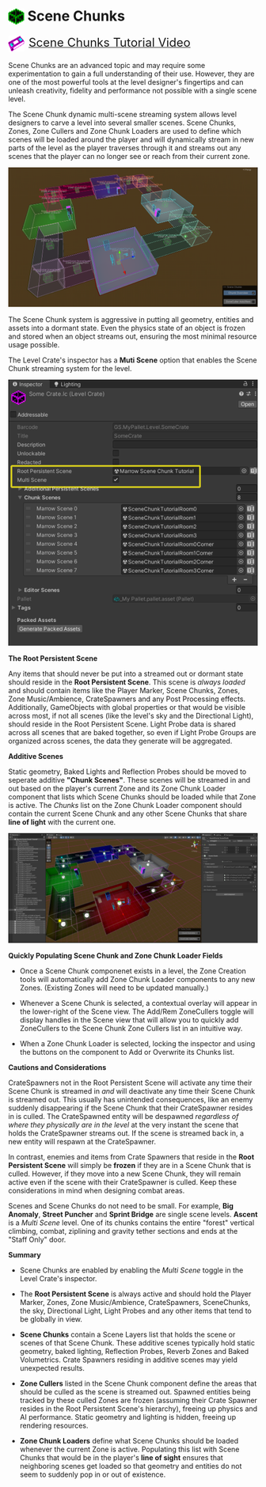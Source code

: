 # <img src="./Images/zone-icon.png" valign="middle" style="padding-bottom: 4px"> Scene Chunks

<img src="./Images/icon_marrow_video.png" valign="middle" style="margin: 0px 5px 5px 0px"/> <a href="https://youtube.com/watch?v=u9z4fNoYrY0"><font size="5">Scene Chunks Tutorial Video</font></a> 

Scene Chunks are an advanced topic and may require some experimentation to gain a full understanding of their use.  However, they are one of the most powerful tools at the level designer's fingertips and can unleash creativity, fidelity and performance not possible with a single scene level.

The Scene Chunk dynamic multi-scene streaming system allows level designers to carve a level into several smaller scenes.  Scene Chunks, Zones, Zone Cullers and Zone Chunk Loaders are used to define which scenes will be loaded around the player and will dynamically stream in new parts of the level as the player traverses through it and streams out any scenes that the player can no longer see or reach from their current zone.

![scenechunks](./Images/SceneChunks/scenechunk_overview.png)

The Scene Chunk system is aggressive in putting all geometry, entities and assets into a dormant state.  Even the physics state of an object is frozen and stored when an object streams out, ensuring the most minimal resource usage possible.

The Level Crate's inspector has a <b>Muti Scene</b> option that enables the Scene Chunk streaming system for the level.</b>

![scenechunks](./Images/SceneChunks/level_crate_multiscene.png)

<b>The Root Persistent Scene</b>

Any items that should never be put into a streamed out or dormant state should reside in the <b>Root Persistent Scene</b>.  This scene is <i>always loaded</i> and should contain items like the Player Marker, Scene Chunks, Zones, Zone Music/Ambience, CrateSpawners and any Post Processing effects.  Additionally, GameObjects with global properties or that would be visible across most, if not all scenes (like the level's sky and the Directional Light), should reside in the Root Persistent Scene.  Light Probe data is shared across all scenes that are baked together, so even if Light Probe Groups are organized across scenes, the data they generate will be aggregated.  

<b>Additive Scenes</b>

Static geometry, Baked Lights and Reflection Probes should be moved to seperate additive <b>"Chunk Scenes"</b>.  These scenes will be streamed in and out based on the player's current Zone and its Zone Chunk Loader component that lists which Scene Chunks should be loaded while that Zone is active.   The <i>Chunks</i> list on the Zone Chunk Loader component should contain the current Scene Chunk and any other Scene Chunks that share <b>line of light</b> with the current one.  

![scenechunks](./Images/SceneChunks/scenechunk_selected.png)

<b>Quickly Populating Scene Chunk and Zone Chunk Loader Fields</b>

- Once a Scene Chunk componenet exists in a level, the Zone Creation tools will automatically add Zone Chunk Loader components to any new Zones. (Existing Zones will need to be updated manually.)

- Whenever a Scene Chunk is selected, a contextual overlay will appear in the lower-right of the Scene view.  The Add/Rem ZoneCullers toggle will display handles in the Scene view that will allow you to quickly add ZoneCullers to the Scene Chunk Zone Cullers list in an intuitive way.

- When a Zone Chunk Loader is selected, locking the inspector and using the buttons on the component to Add or Overwrite its Chunks list.

<b>Cautions and Considerations</b>

CrateSpawners not in the Root Persistent Scene will activate any time their Scene Chunk is streamed in <i>and</i> will deactivate any time their Scene Chunk is streamed out.  This usually has unintended consequences, like an enemy suddenly disappearing if the Scene Chunk that their CrateSpawner resides in is culled.  The CrateSpawned entity will be despawned <i>regardless of where they physically are in the level</i> at the very instant the scene that holds the CrateSpawner streams out.  If the scene is streamed back in, a new entity will respawn at the CrateSpawner.

In contrast, enemies and items from Crate Spawners that reside in the <b>Root Persistent Scene</b> will simply be <b>frozen</b> if they are in a Scene Chunk that is culled.  However, if they move into a new Scene Chunk, they will remain active even if the scene with their CrateSpawner is culled.  Keep these considerations in mind when designing combat areas.

Scenes and Scene Chunks do not need to be small.  For example, <b>Big Anomaly</b>, <b>Street Puncher</b> and <b>Sprint Bridge</b> are single scene levels.  <b>Ascent</b> is a <i>Multi Scene</i> level.  One of its chunks contains the entire "forest" vertical climbing, combat, ziplining and gravity tether sections and ends at the "Staff Only" door.

<b>Summary</b>

- Scene Chunks are enabled by enabling the <i>Multi Scene</i> toggle in the Level Crate's inspector.

- The <b>Root Persistent Scene</b> is always active and should hold the Player Marker, Zones, Zone Music/Ambience, CrateSpawners, SceneChunks, the sky, Directional Light, Light Probes and any other items that tend to be globally in view.

- <b>Scene Chunks</b> contain a Scene Layers list that holds the scene or scenes of that Scene Chunk.  These additive scenes typically hold static geometry, baked lighting, Reflection Probes, Reverb Zones and Baked Volumetrics.  Crate Spawners residing in additive scenes may yield unexpected results.

- <b>Zone Cullers</b> listed in the Scene Chunk component define the areas that should be culled as the scene is streamed out.  Spawned entities being tracked by these culled Zones are frozen (assuming their Crate Spawner resides in the Root Persistent Scene's hierarchy), freeing up physics and AI performance.  Static geometry and lighting is hidden, freeing up rendering resources.

- <b>Zone Chunk Loaders</b> define what Scene Chunks should be loaded whenever the current Zone is active.  Populating this list with Scene Chunks that would be in the player's <b>line of sight</b> ensures that neighboring scenes get loaded so that geometry and entities do not seem to suddenly pop in or out of existence.